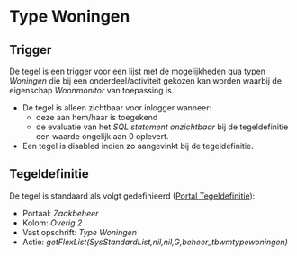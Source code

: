 # Type Woningen

## Trigger

De tegel is een trigger voor een lijst met de mogelijkheden qua typen *Woningen* die bij een onderdeel/activiteit gekozen kan worden waarbij de eigenschap *Woonmonitor* van toepassing is.

* De tegel is alleen zichtbaar voor inlogger wanneer:
  * deze aan hem/haar is toegekend
  * de evaluatie van het *SQL statement onzichtbaar* bij de tegeldefinitie een waarde ongelijk aan 0 oplevert.
* Een tegel is disabled indien zo aangevinkt bij de tegeldefinitie.

## Tegeldefinitie

De tegel is standaard als volgt gedefinieerd ([Portal Tegeldefinitie](/instellen_inrichten/portaldefinitie/portal_tegel.md)):

* Portaal: *Zaakbeheer*
* Kolom: *Overig 2*
* Vast opschrift: *Type Woningen*
* Actie: *getFlexList(SysStandardList,nil,nil,G,beheer_tbwmtypewoningen)*
